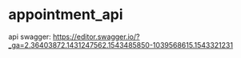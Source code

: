 # appointment_api

api swagger: 
https://editor.swagger.io/?_ga=2.36403872.1431247562.1543485850-1039568615.1543321231
